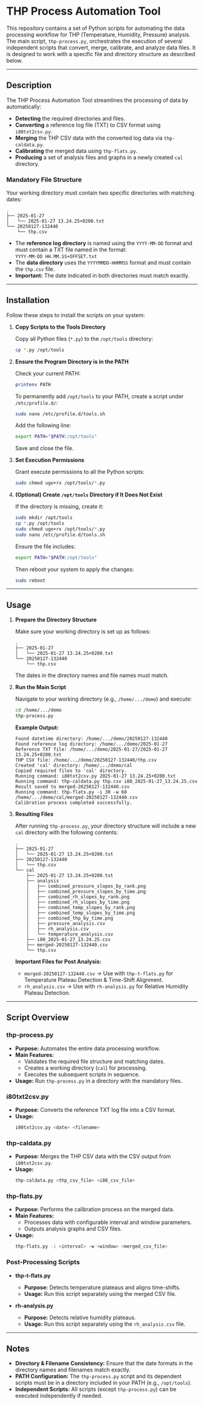 # THP Process Automation Tool

This repository contains a set of Python scripts for automating the data processing workflow for THP (Temperature, Humidity, Pressure) analysis. The main script, `thp-process.py`, orchestrates the execution of several independent scripts that convert, merge, calibrate, and analyze data files. It is designed to work with a specific file and directory structure as described below.

---

## Description

The THP Process Automation Tool streamlines the processing of data by automatically:

- **Detecting** the required directories and files.
- **Converting** a reference log file (TXT) to CSV format using `i80txt2csv.py`.
- **Merging** the THP CSV data with the converted log data via `thp-caldata.py`.
- **Calibrating** the merged data using `thp-flats.py`.
- **Producing** a set of analysis files and graphs in a newly created `cal` directory.

### Mandatory File Structure

Your working directory must contain two specific directories with matching dates:

```
.
├── 2025-01-27
│   └── 2025-01-27 13.24.25+0200.txt
└── 20250127-132440
    └── thp.csv
```

- The **reference log directory** is named using the `YYYY-MM-DD` format and must contain a TXT file named in the format:  
  `YYYY-MM-DD HH.MM.SS+OFFSET.txt`
- The **data directory** uses the `YYYYMMDD-HHMMSS` format and must contain the `thp.csv` file.
- **Important:** The date indicated in both directories must match exactly.

---

## Installation

Follow these steps to install the scripts on your system:

1. **Copy Scripts to the Tools Directory**

   Copy all Python files (`*.py`) to the `/opt/tools` directory:
   ```bash
   cp *.py /opt/tools
   ```

2. **Ensure the Program Directory is in the PATH**

   Check your current PATH:
   ```bash
   printenv PATH
   ```
   
   To permanently add `/opt/tools` to your PATH, create a script under `/etc/profile.d/`:
   ```bash
   sudo nano /etc/profile.d/tools.sh
   ```
   Add the following line:
   ```bash
   export PATH="$PATH:/opt/tools"
   ```
   Save and close the file.

3. **Set Execution Permissions**

   Grant execute permissions to all the Python scripts:
   ```bash
   sudo chmod ugo+rx /opt/tools/*.py
   ```

4. **(Optional) Create `/opt/tools` Directory if It Does Not Exist**

   If the directory is missing, create it:
   ```bash
   sudo mkdir /opt/tools
   cp *.py /opt/tools
   sudo chmod ugo+rx /opt/tools/*.py
   sudo nano /etc/profile.d/tools.sh
   ```
   Ensure the file includes:
   ```bash
   export PATH="$PATH:/opt/tools"
   ```
   Then reboot your system to apply the changes:
   ```bash
   sudo reboot
   ```

---

## Usage

1. **Prepare the Directory Structure**

   Make sure your working directory is set up as follows:
   ```
   .
   ├── 2025-01-27
   │   └── 2025-01-27 13.24.25+0200.txt
   └── 20250127-132440
       └── thp.csv
   ```
   The dates in the directory names and file names must match.

2. **Run the Main Script**

   Navigate to your working directory (e.g., `/home/.../demo`) and execute:
   ```bash
   cd /home/.../demo
   thp-process.py
   ```
   
   **Example Output:**
   ```
   Found datetime directory: /home/.../demo/20250127-132440
   Found reference log directory: /home/.../demo/2025-01-27
   Reference TXT file: /home/.../demo/2025-01-27/2025-01-27 13.24.25+0200.txt
   THP CSV file: /home/.../demo/20250127-132440/thp.csv
   Created 'cal' directory: /home/.../demo/cal
   Copied required files to 'cal' directory.
   Running command: i80txt2csv.py 2025-01-27 13.24.25+0200.txt
   Running command: thp-caldata.py thp.csv i80_2025-01-27_13.24.25.csv
   Result saved to merged-20250127-132440.csv
   Running command: thp-flats.py -i 30 -w 60 /home/.../demo/cal/merged-20250127-132440.csv
   Calibration process completed successfully.
   ```

3. **Resulting Files**

   After running `thp-process.py`, your directory structure will include a new `cal` directory with the following contents:
   ```
   .
   ├── 2025-01-27
   │   └── 2025-01-27 13.24.25+0200.txt
   ├── 20250127-132440
   │   └── thp.csv
   └── cal
       ├── 2025-01-27 13.24.25+0200.txt
       ├── analysis
       │   ├── combined_pressure_slopes_by_rank.png
       │   ├── combined_pressure_slopes_by_time.png
       │   ├── combined_rh_slopes_by_rank.png
       │   ├── combined_rh_slopes_by_time.png
       │   ├── combined_temp_slopes_by_rank.png
       │   ├── combined_temp_slopes_by_time.png
       │   ├── combined_thp_by_time.png
       │   ├── pressure_analysis.csv
       │   ├── rh_analysis.csv
       │   └── temperature_analysis.csv
       ├── i80_2025-01-27_13.24.25.csv
       ├── merged-20250127-132440.csv
       └── thp.csv
   ```

   **Important Files for Post Analysis:**
   - `merged-20250127-132440.csv` → Use with `thp-t-flats.py` for Temperature Plateau Detection & Time-Shift Alignment.
   - `rh_analysis.csv` → Use with `rh-analysis.py` for Relative Humidity Plateau Detection.

---

## Script Overview

### thp-process.py
- **Purpose:** Automates the entire data processing workflow.
- **Main Features:**
  - Validates the required file structure and matching dates.
  - Creates a working directory (`cal`) for processing.
  - Executes the subsequent scripts in sequence.
- **Usage:** Run `thp-process.py` in a directory with the mandatory files.

### i80txt2csv.py
- **Purpose:** Converts the reference TXT log file into a CSV format.
- **Usage:**  
  ```bash
  i80txt2csv.py <date> <filename>
  ```

### thp-caldata.py
- **Purpose:** Merges the THP CSV data with the CSV output from `i80txt2csv.py`.
- **Usage:**  
  ```bash
  thp-caldata.py <thp_csv_file> <i80_csv_file>
  ```

### thp-flats.py
- **Purpose:** Performs the calibration process on the merged data.
- **Main Features:**
  - Processes data with configurable interval and window parameters.
  - Outputs analysis graphs and CSV files.
- **Usage:**  
  ```bash
  thp-flats.py -i <interval> -w <window> <merged_csv_file>
  ```

### Post-Processing Scripts

- **thp-t-flats.py**
  - **Purpose:** Detects temperature plateaus and aligns time-shifts.
  - **Usage:** Run this script separately using the merged CSV file.
  
- **rh-analysis.py**
  - **Purpose:** Detects relative humidity plateaus.
  - **Usage:** Run this script separately using the `rh_analysis.csv` file.

---

## Notes

- **Directory & Filename Consistency:** Ensure that the date formats in the directory names and filenames match exactly.
- **PATH Configuration:** The `thp-process.py` script and its dependent scripts must be in a directory included in your PATH (e.g., `/opt/tools`).
- **Independent Scripts:** All scripts (except `thp-process.py`) can be executed independently if needed.
